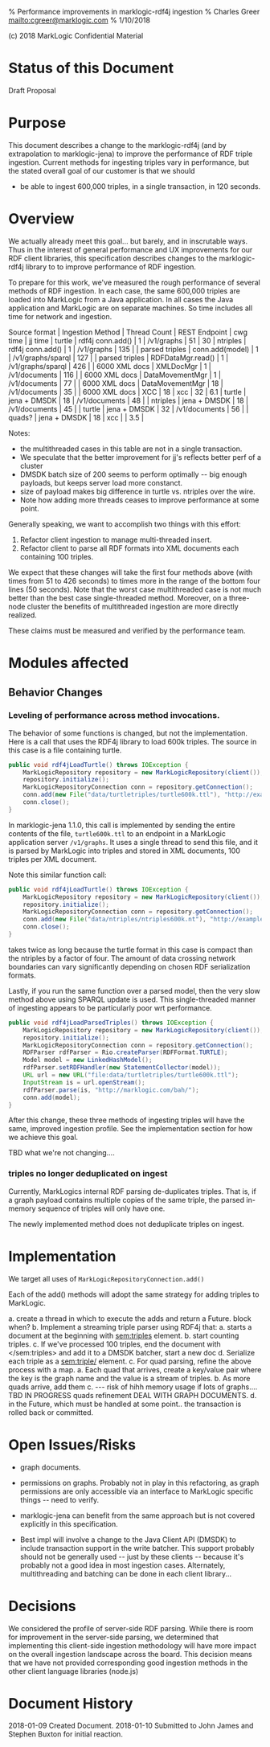 % Performance improvements in marklogic-rdf4j ingestion
% Charles Greer <mailto:cgreer@marklogic.com>
% 1/10/2018

(c) 2018 MarkLogic Confidential Material


# Status of this Document

Draft Proposal


# Purpose

This document describes a change to the marklogic-rdf4j (and by extrapolation
to marklogic-jena) to improve the performance of RDF triple ingestion.  Current
methods for ingesting triples vary in performance, but the stated overall goal
of our customer is that we should

* be able to ingest 600,000 triples, in a single transaction, in 120 seconds.


# Overview

We actually already meet this goal...  but barely, and in inscrutable ways.
Thus in the interest of general performance and UX improvements for our RDF
client libraries, this specification describes changes to the marklogic-rdf4j
library to to improve performance of RDF ingestion.

To prepare for this work, we've measured the rough performance of several
methods of RDF ingestion.  In each case, the same 600,000 triples are loaded
into MarkLogic from a Java application.   In all cases the Java application and
MarkLogic are on separate machines.  So time includes all time for network and
ingestion.


Source format | Ingestion Method | Thread Count  | REST Endpoint | cwg time | jj time |
turtle        | rdf4j conn.add() | 1             | /v1/graphs    |  51      |  30     |
ntriples      | rdf4j conn.add() | 1             | /v1/graphs    | 135      |         |
parsed triples | conn.add(model) | 1             | /v1/graphs/sparql | 127  |         |
parsed triples | RDFDataMgr.read() | 1           | /v1/graphs/sparql | 426  |         |
6000 XML docs | XMLDocMgr        | 1             | /v1/documents | 116      |         |
6000 XML docs | DataMovementMgr  | 1             | /v1/documents |  77      |         |
6000 XML docs | DataMovementMgr  | 18            | /v1/documents |  35      |         |
6000 XML docs | XCC              | 18            | xcc           |  32      |  6.1    |
turtle        | jena + DMSDK     | 18            | /v1/documents |  48      |         |
ntriples      | jena + DMSDK     | 18            | /v1/documents |  45      |         |
turtle        | jena + DMSDK     | 32            | /v1/documents |  56      |         |
quads?        | jena + DMSDK     | 18            | xcc           |          |  3.5    |


Notes:

* the multithreaded cases in this table are not in a single transaction.
* We speculate that the better improvement for jj's reflects better perf of a cluster
* DMSDK batch size of 200 seems to perform optimally -- big enough payloads, but keeps server load more constanct.
* size of payload makes big difference in turtle vs. ntriples over the wire.
* Note how adding more threads ceases to improve performance at some point.

Generally speaking, we want to accomplish two things with this effort:

1. Refactor client ingestion to manage multi-threaded insert.
1. Refactor client to parse all RDF formats into XML documents each containing 100 triples.

We expect that these changes will take the first four methods above (with times
from 51 to 426 seconds) to times more in the range of the bottom four lines (50
seconds).  Note that the worst case multithreaded case is not much better than
the best case single-threaded method.  Moreover, on a three-node cluster the
benefits of multithreaded ingestion are more directly realized.

These claims must be measured and verified by the performance team.

# Modules affected

## Behavior Changes

### Leveling of performance across method invocations.

The behavior of some functions is changed, but not the implementation.   Here
is a call that uses the RDF4j library to load 600k triples.  The source in this
case is a file containing turtle.

```java
public void rdf4jLoadTurtle() throws IOException {
    MarkLogicRepository repository = new MarkLogicRepository(client());
    repository.initialize();
    MarkLogicRepositoryConnection conn = repository.getConnection();
    conn.add(new File("data/turtletriples/turtle600k.ttl"), "http://example.org/", RDFFormat.TURTLE );
    conn.close();
}
```

In marklogic-jena 1.1.0, this call is implemented by sending the entire
contents of the file, `turtle600k.ttl` to an endpoint in a MarkLogic
application server `/v1/graphs`.  It uses a single thread to send this file,
and it is parsed by MarkLogic into triples and stored in XML documents, 100
triples per XML document.

Note this similar function call:

```java
public void rdf4jLoadTurtle() throws IOException {
    MarkLogicRepository repository = new MarkLogicRepository(client());
    repository.initialize();
    MarkLogicRepositoryConnection conn = repository.getConnection();
    conn.add(new File("data/ntriples/ntriples600k.nt"), "http://example.org/", RDFFormat.NTRIPLE );
    conn.close();
}
```


takes twice as long because the turtle format in this case is compact than the
ntriples by a factor of four.  The amount of data crossing network boundaries
can vary significantly depending on chosen RDF serialization formats.


Lastly, if you run the same function over a parsed model, then the very slow
method above using SPARQL update is used.  This single-threaded manner of
ingesting appears to be particularly poor wrt performance.

```java
public void rdf4jLoadParsedTriples() throws IOException {
    MarkLogicRepository repository = new MarkLogicRepository(client());
    repository.initialize();
    MarkLogicRepositoryConnection conn = repository.getConnection();
    RDFParser rdfParser = Rio.createParser(RDFFormat.TURTLE);
    Model model = new LinkedHashModel();
    rdfParser.setRDFHandler(new StatementCollector(model));
    URL url = new URL("file:data/turtletriples/turtle600k.ttl");
    InputStream is = url.openStream();
    rdfParser.parse(is, "http://marklogic.com/bah/");
    conn.add(model);
}
```


After this change, these three methods of ingesting triples will have the same,
improved ingestion profile. See the implementation section for how we achieve
this goal.

TBD what we're not changing....


### triples no longer deduplicated on ingest

Currently, MarkLogics internal RDF parsing de-duplicates triples.  That is, if
a graph payload contains multiple copies of the same triple, the parsed
in-memory sequence of triples will only have one.

The newly implemented method does not deduplicate triples on ingest.



# Implementation


We target all uses of `MarkLogicRepositoryConnection.add()`

Each of the add() methods will adopt the same strategy for adding triples to MarkLogic.

a.  create a thread in which to execute the adds and return a Future.   block when?
b.  Implement a streaming triple parser using RDF4j that:
   a. starts a document at the beginning with <sem:triples> element.
   b. start counting triples.
   c. If we've processed 100 triples, end the document  with </sem:triples> and add it to a DMSDK batcher, start a new doc
   d.  Serialize each triple as a <sem:triple/> element.
c.  For quad parsing, refine the above process with a map.
   a. Each quad that arrives, create a key/value pair where the key is the graph name and the value is a stream of triples.
   b. As more quads arrive, add them
   c.  --- risk of hihh memory usage if lots of graphs.... TBD
IN PROGRESS quads refinement
   DEAL WITH GRAPH DOCUMENTS.
d. in the Future, which must be handled at some point.. the transaction is rolled back or committed.


# Open Issues/Risks

* graph documents. 

* permissions on graphs.  Probably not in play in this refactoring, as graph permissions are only accessible via an interface to MarkLogic specific things -- need to verify.

* marklogic-jena can benefit from the same approach but is not covered explicitly in this specification.

* Best impl will involve a change to the Java Client API (DMSDK) to include
transaction support in the write batcher.  This support probably should not be
generally used -- just by these clients -- because it's probably not a good
idea in most ingestion cases.  Alternately, multithreading and batching can be
done in each client library...



# Decisions

We considered the profile of server-side RDF parsing.  While there is room for
improvement in the server-side parsing, we determined that implementing this
client-side ingestion methodology will have more impact on the overall
ingestion landscape across the board.  This decision means that we have not
provided corresponding good ingestion methods in the other client language
libraries (node.js)


# Document History

2018-01-09 Created Document.
2018-01-10 Submitted to John James and Stephen Buxton for initial reaction.

